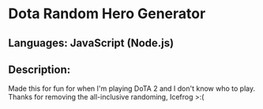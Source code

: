 # Dota Random Hero Generator

## Languages: JavaScript (Node.js)

## Description:
Made this for fun for when I'm playing DoTA 2 and I don't know who to play.
Thanks for removing the all-inclusive randoming, Icefrog >:(
